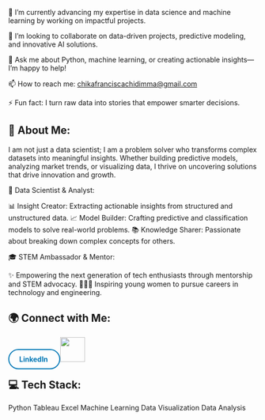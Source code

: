 🔭 I’m currently advancing my expertise in data science and machine learning by working on impactful projects.

👯 I’m looking to collaborate on data-driven projects, predictive modeling, and innovative AI solutions.

💬 Ask me about Python, machine learning, or creating actionable insights—I’m happy to help!

📫 How to reach me: chikafranciscachidimma@gmail.com

⚡ Fun fact: I turn raw data into stories that empower smarter decisions.

**💫 About Me:** 
---
I am not just a data scientist; I am a problem solver who transforms complex datasets into meaningful insights. Whether building predictive models, analyzing market trends, or visualizing data, I thrive on uncovering solutions that drive innovation and growth.

🤖 Data Scientist & Analyst:

📊 Insight Creator: Extracting actionable insights from structured and unstructured data. 
📈 Model Builder: Crafting predictive and classification models to solve real-world problems. 
📚 Knowledge Sharer: Passionate about breaking down complex concepts for others.

🎓 STEM Ambassador & Mentor:

✨ Empowering the next generation of tech enthusiasts through mentorship and STEM advocacy. 👩🏽‍🏫 Inspiring young women to pursue careers in technology and engineering.

**🌍 Connect with Me:**
---
<a href="https://www.linkedin.com/in/chika-francisca-chidimma-659428203/" style="text-decoration: none; color: #0077b5; border: 2px solid #0077b5; padding: 10px 20px; border-radius: 30px; font-weight: bold;">
  LinkedIn
</a>

<a href="https://www.facebook.com/share/163jjSDmPZ/?mibextid=wwXIfr">
  <img src="https://upload.wikimedia.org/wikipedia/commons/5/51/Facebook_f_logo_%282019%29.svg" width="50" height="50"/>
</a>

**💻 Tech Stack:**
---
Python Tableau Excel Machine Learning Data Visualization Data Analysis
